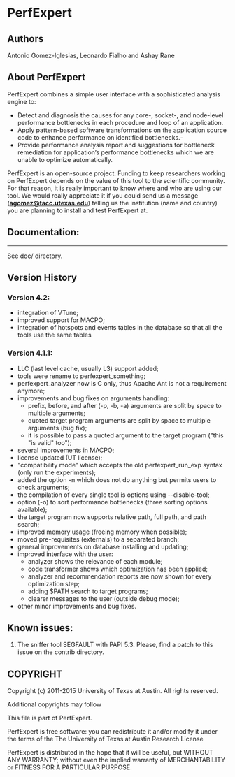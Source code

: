 # PerfExpert

## Authors

Antonio Gomez-Iglesias, Leonardo Fialho and Ashay Rane

## About PerfExpert

PerfExpert combines a simple user interface with a sophisticated analysis engine to:
- Detect and diagnosis the causes for any core-, socket-, and node-level performance bottlenecks in each procedure and loop of an application.
- Apply pattern-based software transformations on the application source code to enhance performance on identified bottlenecks.- 
- Provide performance analysis report and suggestions for bottleneck remediation for application’s performance bottlenecks which we are unable to optimize automatically.


PerfExpert is an open-source project. Funding to keep researchers working on
PerfExpert depends on the value of this tool to the scientific community. For
that reason, it is really important to know where and who are using our tool.
We would really appreciate it if you could send us a message
(**agomez@tacc.utexas.edu**) telling us the institution (name and country) you
are planning to install and test PerfExpert at.

## Documentation:
--------------
See doc/ directory.

## Version History

### Version 4.2:

- integration of VTune;
- improved support for MACPO;
- integration of hotspots and events tables in the database so that all the tools use the same tables

### Version 4.1.1:

- LLC (last level cache, usually L3) support added;
- tools were rename to perfexpert_something;
- perfexpert_analyzer now is C only, thus Apache Ant is not a requirement anymore;
- improvements and bug fixes on arguments handling:
    - prefix, before, and after (-p, -b, -a) arguments are split by space to multiple arguments;
    - quoted target program arguments are split by space to multiple arguments (bug fix);
    - it is possible to pass a quoted argument to the target program ("this \"is valid\" too");
- several improvements in MACPO;
- license updated (UT license);
- "compatibility mode" which accepts the old perfexpert_run_exp syntax (only run the experiments);
- added the option -n which does not do anything but permits users to check arguments;
- the compilation of every single tool is options using --disable-tool;
- option (-o) to sort performance bottlenecks (three sorting options available);
- the target program now supports relative path, full path, and path search;
- improved memory usage (freeing memory when possible);
- moved pre-requisites (externals) to a separated branch;
- general improvements on database installing and updating;
- improved interface with the user:
	- analyzer shows the relevance of each module;
	- code transformer shows which optimization has been applied;
	- analyzer and recommendation reports are now shown for every optimization step;
	- adding $PATH search to target programs;
	- clearer messages to the user (outside debug mode);
- other minor improvements and bug fixes.

## Known issues:

1) The sniffer tool SEGFAULT with PAPI 5.3. Please, find a patch to this issue on the contrib directory.

## COPYRIGHT

Copyright (c) 2011-2015  University of Texas at Austin. All rights reserved.

Additional copyrights may follow

This file is part of PerfExpert.

PerfExpert is free software: you can redistribute it and/or modify it under
the terms of the The University of Texas at Austin Research License

PerfExpert is distributed in the hope that it will be useful, but WITHOUT ANY
WARRANTY; without even the implied warranty of MERCHANTABILITY or FITNESS FOR
A PARTICULAR PURPOSE.
